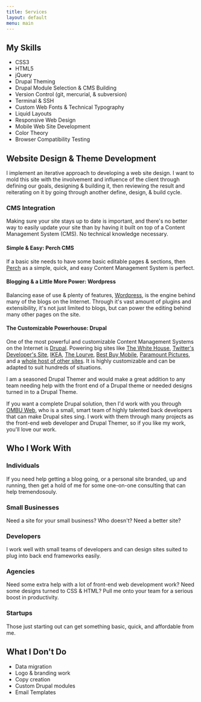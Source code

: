 ```yaml
---
title: Services
layout: default
menu: main
---
```


## My Skills

<ul class="columns">
    <li>CSS3</li>
    <li>HTML5</li>
    <li>jQuery</li>
    <li>Drupal Theming</li>
    <li>Drupal Module Selection &amp; CMS Building</li>
    <li>Version Control (git, mercurial, &amp; subversion)</li>
    <li>Terminal &amp; SSH</li>
    <li>Custom Web Fonts &amp; Technical Typography</li>
    <li>Liquid Layouts</li>
    <li>Responsive Web Design</li>
    <li>Mobile Web Site Development</li>
    <li>Color Theory</li>
    <li>Browser Compatibility Testing</li>
</ul>

## Website Design &amp; Theme Development

I implement an iterative approach to developing a web site design. I want to mold this site with the involvement and influence of the client through defining our goals, designing &amp; building it, then reviewing the result and reiterating on it by going through another define, design, & build cycle.

### CMS Integration

Making sure your site stays up to date is important, and there's no better way to easily update your site than by having it built on top of a Content Management System (CMS). No technical knowledge necessary.

#### Simple & Easy: Perch CMS

If a basic site needs to have some basic editable pages &amp; sections, then <a href="http://grabaperch.com/">Perch</a> as a simple, quick, and easy Content Management System is perfect.

#### Blogging &amp; a Little More Power: Wordpress

Balancing ease of use &amp; plenty of features, <a href="http://wordpress.org">Wordpress</a>, is the engine behind many of the blogs on the Internet. Through it's vast amount of plugins and extensibility, it's not just limited to blogs, but can power the editing behind many other pages on the site.

#### The Customizable Powerhouse: Drupal

One of the most powerful and customizable Content Management Systems on the Internet is [Drupal][3]. Powering big sites like [The White House][4], [Twitter's Developer's Site][5], [IKEA][6], [The Lourve][7], [Best Buy Mobile][8], [Paramount Pictures][9], and a [whole host of other sites][10]. It is highly customizable and can be adapted to suit hundreds of situations. 

I am a seasoned Drupal Themer and would make a great addition to any team needing help with the front end of a Drupal theme or needed designs turned in to a Drupal Theme. 

If you want a complete Drupal solution, then I'd work with you through [OMBU Web][11], who is a small, smart team of highly talented back developers that can make Drupal sites sing. I work with them through many projects as the front-end web developer and Drupal Themer, so if you like my work, you'll love our work.

## Who I Work With

### Individuals

If you need help getting a blog going, or a personal site branded, up and running, then get a hold of me for some one-on-one consulting that can help tremendosouly.

### Small Businesses

Need a site for your small business? Who doesn't? Need a better site?

### Developers

I work well with small teams of developers and can design sites suited to plug into back end frameworks easily.

### Agencies

Need some extra help with a lot of front-end web development work? Need some designs turned to CSS & HTML? Pull me onto your team for a serious boost in productivity.

### Startups

Those just starting out can get something basic, quick, and affordable from me.

## What I Don't Do

- Data migration
- Logo & branding work
- Copy creation
- Custom Drupal modules
- Email Templates

[3]: http://drupal.org 
[4]: http://whitehouse.gov 
[5]: http://buytaert.net/twitter-using-drupal 
[6]: http://buytaert.net/ikea-using-drupal 
[7]: http://www.louvre.fr/ 
[8]: http://buytaert.net/best-buy-using-drupal 
[9]: http://paramount.com 
[10]: http://buytaert.net/tag/drupal-sites 
[11]: http://ombuweb.com
